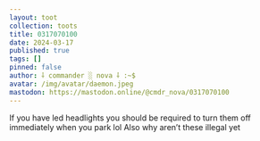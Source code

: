 ```yaml
---
layout: toot
collection: toots
title: 0317070100
date: 2024-03-17
published: true
tags: []
pinned: false
author: ⸸ commander ░ nova ⸸ :~$
avatar: /img/avatar/daemon.jpeg
mastodon: https://mastodon.online/@cmdr_nova/0317070100
---
```


If you have led headlights you should be required to turn them off immediately when you park lol Also why aren’t these illegal yet
